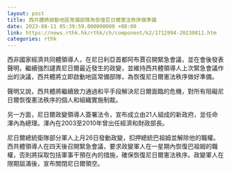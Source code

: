 ```yaml
---
layout: post
title: 西共體將啟動地區常備部隊為恢復尼日爾憲法秩序做準備
date: 2023-08-11 05:39:59.000000000 +08:00
link: https://news.rthk.hk/rthk/ch/component/k2/1712994-20230811.htm
categories: rthk
---
```


西非國家經濟共同體領導人，在尼日利亞首都阿布賈召開緊急會議，並在會後發表聲明，繼續強烈譴責尼日爾最近發生的政變，並維持西共體領導人上次緊急會議作出的決議，西共體將立即啟動地區常備部隊，為恢復尼日爾憲法秩序做好準備。

聲明又說，西共體將繼續致力通過和平手段解決尼日爾面臨的危機，對所有阻礙尼日爾恢復憲法秩序的個人和組織實施制裁。

另一方面，尼日爾政變領導人簽署法令，宣布成立由21人組成的新政府，並任命澤內為總理。澤內在2003至2010年曾出任經濟和財政部長。

尼日爾總統衛隊部分軍人上月26日發動政變，扣押總統巴祖姆並解除他的職權。西共體領導人在四天後召開緊急會議，要求政變軍人在一星期內恢復巴祖姆的職權，否則將採取包括軍事干預在內的措施，確保恢復尼日爾憲法秩序。政變軍人在限期屆滿後，宣布關閉尼日爾領空。
